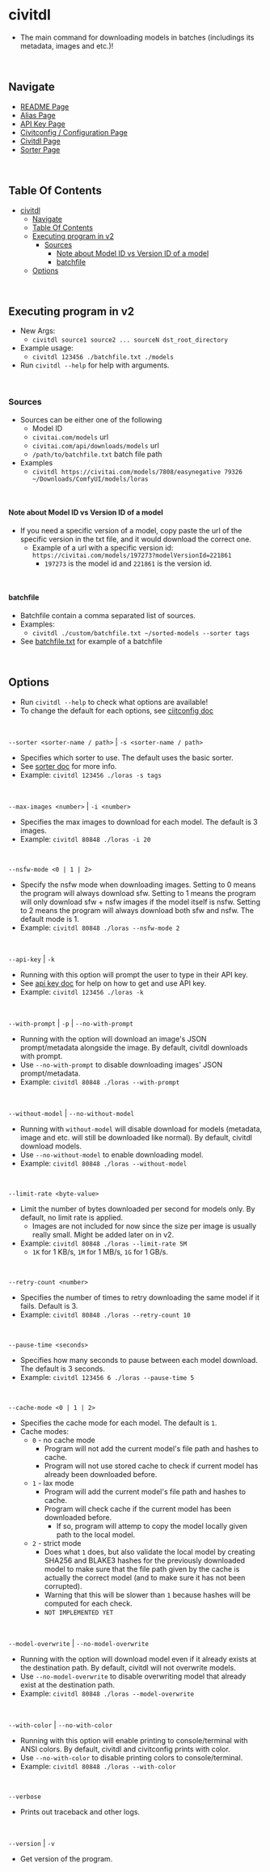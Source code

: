 # civitdl
- The main command for downloading models in batches (includings its metadata, images and etc.)!

<br/>

## Navigate
- [README Page](/README.md)
- [Alias Page](/doc/alias.md)
- [API Key Page](/doc/api_key.md)
- [Civitconfig / Configuration Page](/doc/civitconfig.md)
- [Civitdl Page](/doc/civitdl.md)
- [Sorter Page](/doc/sorter.md)

<br/>


## Table Of Contents
- [civitdl](#civitdl)
  - [Navigate](#navigate)
  - [Table Of Contents](#table-of-contents)
  - [Executing program in v2](#executing-program-in-v2)
    - [Sources](#sources)
      - [Note about Model ID vs Version ID of a model](#note-about-model-id-vs-version-id-of-a-model)
      - [batchfile](#batchfile)
  - [Options](#options)

<br/>

## Executing program in v2
- New Args:
  - `civitdl source1 source2 ... sourceN dst_root_directory`
- Example usage:
  - `civitdl 123456 ./batchfile.txt ./models`
- Run `civitdl --help` for help with arguments.

<br/>

### Sources
- Sources can be either one of the following
  - Model ID
  - `civitai.com/models` url
  - `civitai.com/api/downloads/models` url
  - `/path/to/batchfile.txt` batch file path
- Examples
  - `civitdl https://civitai.com/models/7808/easynegative 79326 ~/Downloads/ComfyUI/models/loras`

<br/>

#### Note about Model ID vs Version ID of a model
- If you need a specific version of a model, copy paste the url of the specific version in the txt file, and it would download the correct one.
  - Example of a url with a specific version id: `https://civitai.com/models/197273?modelVersionId=221861`
    - `197273` is the model id and `221861` is the version id.

<br/>

#### batchfile 
* Batchfile contain a comma separated list of sources.
* Examples:
    * `civitdl ./custom/batchfile.txt ~/sorted-models --sorter tags`
* See [batchfile.txt](/custom/batchfile.txt) for example of a batchfile

<br/>

## Options
- Run `civitdl --help` to check what options are available!
- To change the default for each options, see [ciitconfig doc](./civitconfig.md)

<br/>

`--sorter <sorter-name / path>` | `-s <sorter-name / path>`
- Specifies which sorter to use. The default uses the basic sorter.
- See [sorter doc](./doc/sorter.md) for more info.
- Example: `civitdl 123456 ./loras -s tags`

<br/>

`--max-images <number>` | `-i <number>`
- Specifies the max images to download for each model. The default is 3 images.
- Example: `civitdl 80848 ./loras -i 20`

<br/>

`--nsfw-mode <0 | 1 | 2>` 
- Specify the nsfw mode when downloading images. Setting to 0 means the program will always download sfw. Setting to 1 means the program will only download sfw + nsfw images if the model itself is nsfw. Setting to 2 means the program will always download both sfw and nsfw. The default mode is 1.
- Example: `civitdl 80848 ./loras --nsfw-mode 2`

<br/>

`--api-key` | `-k`
- Running with this option will prompt the user to type in their API key.
- See [api key doc](/doc/api_key.md) for help on how to get and use API key.
- Example: `civitdl 123456 ./loras -k`

<br/>

`--with-prompt` | `-p` | `--no-with-prompt`
- Running with the option will download an image's JSON prompt/metadata alongside the image. By default, civitdl downloads with prompt.
- Use `--no-with-prompt` to disable downloading images' JSON prompt/metadata.
- Example: `civitdl 80848 ./loras --with-prompt`

<br/>

`--without-model` | `--no-without-model`
- Running with `without-model` will disable download for models (metadata, image and etc. will still be downloaded like normal). By default, civitdl download models.
- Use `--no-without-model` to enable downloading model.
- Example: `civitdl 80848 ./loras --without-model`

<br/>

`--limit-rate <byte-value>`
- Limit the number of bytes downloaded per second for models only. By default, no limit rate is applied.
  - Images are not included for now since the size per image is usually really small. Might be added later on in v2.
- Example: `civitdl 80848 ./loras --limit-rate 5M`
  - `1K` for 1 KB/s, `1M` for 1 MB/s, `1G` for 1 GB/s.

<br/>

`--retry-count <number>`
- Specifies the number of times to retry downloading the same model if it fails. Default is 3.
- Example: `civitdl 80848 ./loras --retry-count 10`

<br/>

`--pause-time <seconds>`
- Specifies how many seconds to pause between each model download. The default is 3 seconds.
- Example: `civitdl 123456 6 ./loras --pause-time 5`

<br/>

`--cache-mode <0 | 1 | 2>`
- Specifies the cache mode for each model. The default is `1`.
- Cache modes:
  - `0` - no cache mode
    -  Program will not add the current model's file path and hashes to cache.
    -  Program will not use stored cache to check if current model has already been downloaded before.
  - `1` - lax mode
    - Program will add the current model's file path and hashes to cache.
    - Program will check cache if the current model has been downloaded before.
      - If so, program will attemp to copy the model locally given path to the local model.
  - `2` - strict mode
    - Does what `1` does, but also validate the local model by creating SHA256 and BLAKE3 hashes for the previously downloaded model to make sure that the file path given by the cache is actually the correct model (and to make sure it has not been corrupted).
    - Warning that this will be slower than `1` because hashes will be computed for each check.
    - `NOT IMPLEMENTED YET`

<br/>

`--model-overwrite` | `--no-model-overwrite`
- Running with the option will download model even if it already exists at the destination path. By default, civitdl will not overwrite models.
- Use `--no-model-overwrite` to disable overwriting model that already exist at the destination path.
- Example: `civitdl 80848 ./loras --model-overwrite`

<br/>

`--with-color` | `--no-with-color`
- Running with this option will enable printing to console/terminal with ANSI colors. By default, civitdl and civitconfig prints with color.
- Use `--no-with-color` to disable printing colors to console/terminal.
- Example: `civitdl 80848 ./loras --with-color`

<br/>

`--verbose`
- Prints out traceback and other logs.

<br/>

`--version` | `-v`
- Get version of the program.
